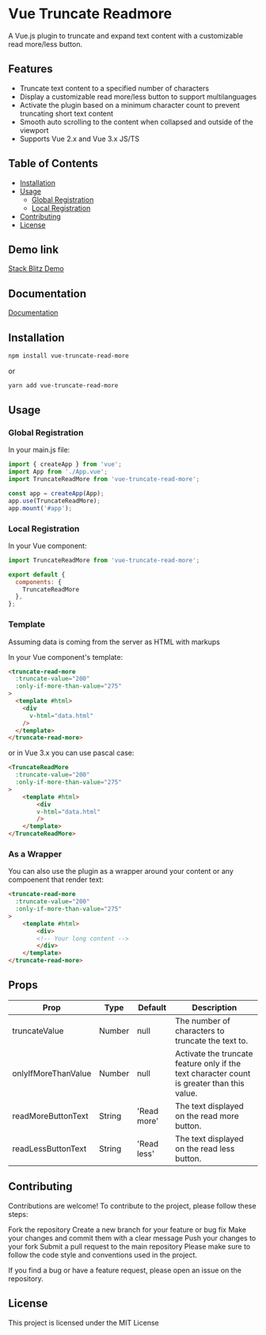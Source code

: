 # Vue Truncate Readmore

A Vue.js plugin to truncate and expand text content with a customizable read more/less button.

## Features

- Truncate text content to a specified number of characters
- Display a customizable read more/less button to support multilanguages 
- Activate the plugin based on a minimum character count to prevent truncating short text content
- Smooth auto scrolling to the content when collapsed and outside of the viewport
- Supports Vue 2.x and Vue 3.x JS/TS

## Table of Contents

- [Installation](#installation)
- [Usage](#usage)
  - [Global Registration](#global-registration)
  - [Local Registration](#local-registration)
- [Contributing](#contributing)
- [License](#license)

## Demo link
[Stack Blitz Demo](https://stackblitz.com/edit/vue-e4fd7y?file=src/components/TruncateTest.vue)

## Documentation
[Documentation](https://erangrin.github.io/vue-read-more-truncate/#demo)

## Installation

```bash
npm install vue-truncate-read-more
```

or

```bash
yarn add vue-truncate-read-more
```

## Usage

### Global Registration

In your main.js file:

```javascript
import { createApp } from 'vue';
import App from './App.vue';
import TruncateReadMore from 'vue-truncate-read-more';

const app = createApp(App);
app.use(TruncateReadMore);
app.mount('#app');
```

### Local Registration

In your Vue component:

```javascript
import TruncateReadMore from 'vue-truncate-read-more';

export default {
  components: {
    TruncateReadMore
  },
};
```

### Template

Assuming data is coming from the server as HTML with markups

In your Vue component's template:

```html
<truncate-read-more
  :truncate-value="200"
  :only-if-more-than-value="275"
>
  <template #html>
    <div
      v-html="data.html"
    />
  </template>
</truncate-read-more>
```

or in Vue 3.x you can use pascal case:

```html
<TruncateReadMore
  :truncate-value="200"
  :only-if-more-than-value="275"
>
    <template #html>
        <div
        v-html="data.html"
        />
    </template>
</TruncateReadMore>
```

### As a Wrapper

You can also use the plugin as a wrapper around your content or any compoenent that render text:

```html
<truncate-read-more
  :truncate-value="200"
  :only-if-more-than-value="275"
>
    <template #html>
        <div>
        <!-- Your long content -->
        </div>
    </template>
</truncate-read-more>
```


## Props

| Prop                  | Type    | Default | Description                                                                                      |
|-----------------------|---------|---------|--------------------------------------------------------------------------------------------------|
| truncateValue         | Number  | null    | The number of characters to truncate the text to.                                                |
| onlyIfMoreThanValue   | Number  | null    | Activate the truncate feature only if the text character count is greater than this value.      |
| readMoreButtonText    | String  | 'Read more' | The text displayed on the read more button.                                                    |
| readLessButtonText    | String  | 'Read less' | The text displayed on the read less button.                                                    |

## Contributing
Contributions are welcome! To contribute to the project, please follow these steps:

Fork the repository
Create a new branch for your feature or bug fix
Make your changes and commit them with a clear message
Push your changes to your fork
Submit a pull request to the main repository
Please make sure to follow the code style and conventions used in the project.

If you find a bug or have a feature request, please open an issue on the repository.

## License
This project is licensed under the MIT License